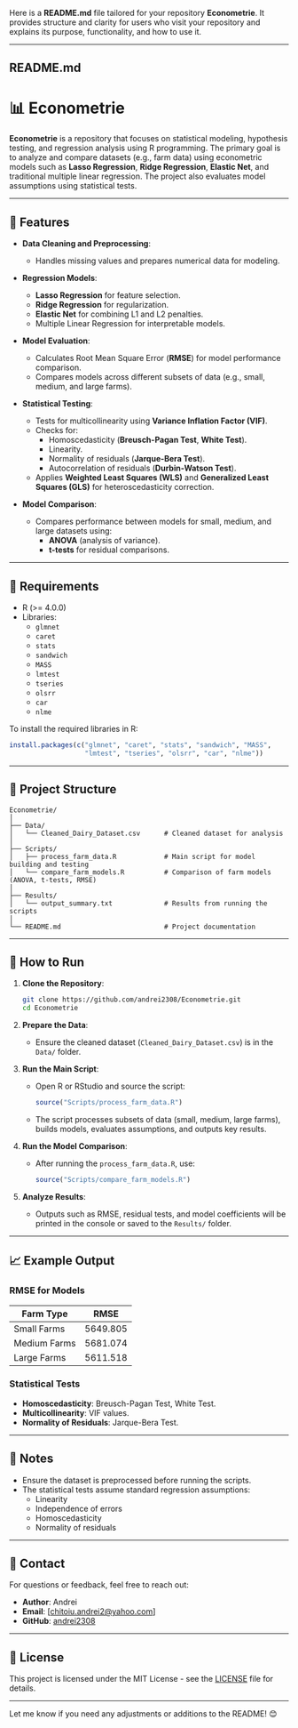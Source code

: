 Here is a **README.md** file tailored for your repository **Econometrie**. It provides structure and clarity for users who visit your repository and explains its purpose, functionality, and how to use it.

---

## **README.md**

# 📊 Econometrie

**Econometrie** is a repository that focuses on statistical modeling, hypothesis testing, and regression analysis using R programming. The primary goal is to analyze and compare datasets (e.g., farm data) using econometric models such as **Lasso Regression**, **Ridge Regression**, **Elastic Net**, and traditional multiple linear regression. The project also evaluates model assumptions using statistical tests.

---

## 🚀 **Features**

- **Data Cleaning and Preprocessing**:
  - Handles missing values and prepares numerical data for modeling.
  
- **Regression Models**:
  - **Lasso Regression** for feature selection.
  - **Ridge Regression** for regularization.
  - **Elastic Net** for combining L1 and L2 penalties.
  - Multiple Linear Regression for interpretable models.

- **Model Evaluation**:
  - Calculates Root Mean Square Error (**RMSE**) for model performance comparison.
  - Compares models across different subsets of data (e.g., small, medium, and large farms).

- **Statistical Testing**:
  - Tests for multicollinearity using **Variance Inflation Factor (VIF)**.
  - Checks for:
    - Homoscedasticity (**Breusch-Pagan Test**, **White Test**).
    - Linearity.
    - Normality of residuals (**Jarque-Bera Test**).
    - Autocorrelation of residuals (**Durbin-Watson Test**).
  - Applies **Weighted Least Squares (WLS)** and **Generalized Least Squares (GLS)** for heteroscedasticity correction.

- **Model Comparison**:
  - Compares performance between models for small, medium, and large datasets using:
    - **ANOVA** (analysis of variance).
    - **t-tests** for residual comparisons.

---

## 🔧 **Requirements**

- R (>= 4.0.0)
- Libraries:
  - `glmnet`
  - `caret`
  - `stats`
  - `sandwich`
  - `MASS`
  - `lmtest`
  - `tseries`
  - `olsrr`
  - `car`
  - `nlme`

To install the required libraries in R:

```R
install.packages(c("glmnet", "caret", "stats", "sandwich", "MASS", 
                   "lmtest", "tseries", "olsrr", "car", "nlme"))
```

---

## 📂 **Project Structure**

```
Econometrie/
│
├── Data/
│   └── Cleaned_Dairy_Dataset.csv      # Cleaned dataset for analysis
│
├── Scripts/
│   ├── process_farm_data.R            # Main script for model building and testing
│   └── compare_farm_models.R          # Comparison of farm models (ANOVA, t-tests, RMSE)
│
├── Results/
│   └── output_summary.txt             # Results from running the scripts
│
└── README.md                          # Project documentation
```

---

## 🔨 **How to Run**

1. **Clone the Repository**:
   ```bash
   git clone https://github.com/andrei2308/Econometrie.git
   cd Econometrie
   ```

2. **Prepare the Data**:
   - Ensure the cleaned dataset (`Cleaned_Dairy_Dataset.csv`) is in the `Data/` folder.

3. **Run the Main Script**:
   - Open R or RStudio and source the script:
     ```R
     source("Scripts/process_farm_data.R")
     ```
   - The script processes subsets of data (small, medium, large farms), builds models, evaluates assumptions, and outputs key results.

4. **Run the Model Comparison**:
   - After running the `process_farm_data.R`, use:
     ```R
     source("Scripts/compare_farm_models.R")
     ```

5. **Analyze Results**:
   - Outputs such as RMSE, residual tests, and model coefficients will be printed in the console or saved to the `Results/` folder.

---

## 📈 **Example Output**

### RMSE for Models
| Farm Type      | RMSE       |
|----------------|------------|
| Small Farms    | 5649.805   |
| Medium Farms   | 5681.074   |
| Large Farms    | 5611.518   |

### Statistical Tests
- **Homoscedasticity**: Breusch-Pagan Test, White Test.
- **Multicollinearity**: VIF values.
- **Normality of Residuals**: Jarque-Bera Test.

---

## 📝 **Notes**
- Ensure the dataset is preprocessed before running the scripts.
- The statistical tests assume standard regression assumptions:
  - Linearity
  - Independence of errors
  - Homoscedasticity
  - Normality of residuals

---

## 📧 **Contact**
For questions or feedback, feel free to reach out:

- **Author**: Andrei  
- **Email**: [chitoiu.andrei2@yahoo.com]  
- **GitHub**: [andrei2308](https://github.com/andrei2308)

---

## 📜 **License**
This project is licensed under the MIT License - see the [LICENSE](LICENSE) file for details.

---

Let me know if you need any adjustments or additions to the README! 😊
